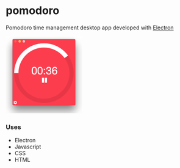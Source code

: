 # pomodoro
Pomodoro time management desktop app developed with [Electron](https://github.com/atom/electron)

<img src="https://raw.githubusercontent.com/VadimDez/pomodoro/master/app-screen.png" width="200">

### Uses

* Electron
* Javascript
* CSS
* HTML
